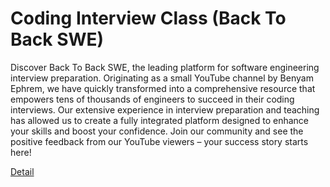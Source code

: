 # Coding Interview Class (Back To Back SWE)

Discover Back To Back SWE, the leading platform for software engineering interview preparation. Originating as a small YouTube channel by Benyam Ephrem, we have quickly transformed into a comprehensive resource that empowers tens of thousands of engineers to succeed in their coding interviews. Our extensive experience in interview preparation and teaching has allowed us to create a fully integrated platform designed to enhance your skills and boost your confidence. Join our community and see the positive feedback from our YouTube viewers – your success story starts here! 

[Detail](https://eduitfree.com/course/coding-interview-class-back-to-back-swe)